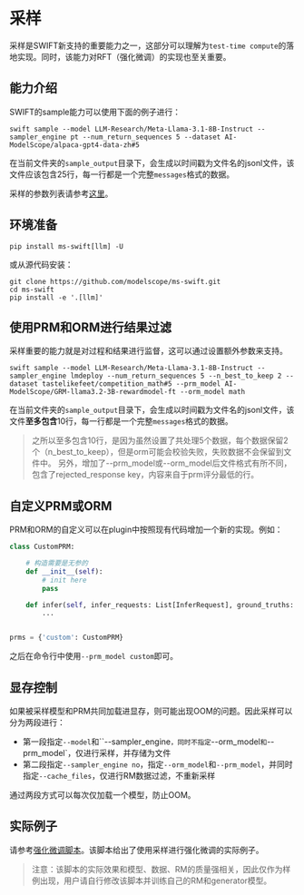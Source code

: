 # 采样

采样是SWIFT新支持的重要能力之一，这部分可以理解为`test-time compute`的落地实现。同时，该能力对RFT（强化微调）的实现也至关重要。

## 能力介绍

SWIFT的sample能力可以使用下面的例子进行：
```shell
swift sample --model LLM-Research/Meta-Llama-3.1-8B-Instruct --sampler_engine pt --num_return_sequences 5 --dataset AI-ModelScope/alpaca-gpt4-data-zh#5
```
在当前文件夹的`sample_output`目录下，会生成以时间戳为文件名的jsonl文件，该文件应该包含25行，每一行都是一个完整`messages`格式的数据。

采样的参数列表请参考[这里](命令行参数.md)。

## 环境准备

```shell
pip install ms-swift[llm] -U
```

或从源代码安装：

```shell
git clone https://github.com/modelscope/ms-swift.git
cd ms-swift
pip install -e '.[llm]'
```

## 使用PRM和ORM进行结果过滤

采样重要的能力就是对过程和结果进行监督，这可以通过设置额外参数来支持。

```shell
swift sample --model LLM-Research/Meta-Llama-3.1-8B-Instruct --sampler_engine lmdeploy --num_return_sequences 5 --n_best_to_keep 2 --dataset tastelikefeet/competition_math#5 --prm_model AI-ModelScope/GRM-llama3.2-3B-rewardmodel-ft --orm_model math
```

在当前文件夹的`sample_output`目录下，会生成以时间戳为文件名的jsonl文件，该文件**至多包含**10行，每一行都是一个完整`messages`格式的数据。
> 之所以至多包含10行，是因为虽然设置了共处理5个数据，每个数据保留2个（n_best_to_keep），但是orm可能会校验失败，失败数据不会保留到文件中。
> 另外，增加了--prm_model或--orm_model后文件格式有所不同，包含了rejected_response key，内容来自于prm评分最低的行。

## 自定义PRM或ORM

PRM和ORM的自定义可以在plugin中按照现有代码增加一个新的实现。例如：
```python
class CustomPRM:

    # 构造需要是无参的
    def __init__(self):
        # init here
        pass

    def infer(self, infer_requests: List[InferRequest], ground_truths: List[str], **kwargs) -> List[Any]:
        ...


prms = {'custom': CustomPRM}
```

之后在命令行中使用`--prm_model custom`即可。

## 显存控制

如果被采样模型和PRM共同加载进显存，则可能出现OOM的问题。因此采样可以分为两段进行：

- 第一段指定`--model`和``--sampler_engine`，同时不指定`--orm_model`和`--prm_model`，仅进行采样，并存储为文件
- 第二段指定`--sampler_engine no`，指定`--orm_model`和`--prm_model`，并同时指定`--cache_files`，仅进行RM数据过滤，不重新采样

通过两段方式可以每次仅加载一个模型，防止OOM。

## 实际例子

请参考[强化微调脚本](https://github.com/modelscope/ms-swift/tree/main/examples/train/rft/rft.py)。该脚本给出了使用采样进行强化微调的实际例子。

> 注意：该脚本的实际效果和模型、数据、RM的质量强相关，因此仅作为样例出现，用户请自行修改该脚本并训练自己的RM和generator模型。

